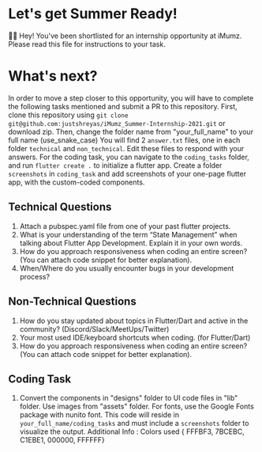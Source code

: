 # Let's get Summer Ready!
 👋🏽   Hey! You've been shortlisted for an internship opportunity at iMumz.
 Please read this file for instructions to your task.


# What's next?
In order to move a step closer to this opportunity, you will have to complete the following tasks mentioned and submit a PR to this repository.
First, clone this repository using `git clone git@github.com:justshreyas/iMumz_Summer-Internship-2021.git` or download zip.
Then, change the folder name from "your_full_name" to your full name (use_snake_case)
You will find 2 `answer.txt` files, one in each folder `technical` and `non_technical`. Edit these files to respond with your answers.
For the coding task, you can navigate to the `coding_tasks` folder, and run `flutter create .` to initialize a flutter app. Create a folder `screenshots` in `coding_task` and add screenshots of your one-page flutter app, with the custom-coded components.


## Technical Questions
1. Attach a pubspec.yaml file from one of your past flutter projects.
2. What is your understanding of the term “State Management” when talking about Flutter App Development. Explain it in your own words.
3. How do you approach responsiveness when coding an entire screen? (You can attach code snippet for better explanation).
4. When/Where do you usually encounter bugs in your development process?

## Non-Technical Questions
1. How do you stay updated about topics in Flutter/Dart and active in the community? (Discord/Slack/MeetUps/Twitter)
2. Your most used IDE/keyboard shortcuts when coding. (for Flutter/Dart)
3. How do you approach responsiveness when coding an entire screen? (You can attach code snippet for better explanation).

## Coding Task
1. Convert the components in "designs" folder to UI code files in "lib" folder. Use images from "assets" folder. For fonts, use the Google Fonts package with nunito font. This code will reside in `your_full_name/coding_tasks` and must include a `screenshots` folder to visualize the output.
Additional Info : Colors used { FFFBF3, 7BCEBC, C1EBE1, 000000, FFFFFF}
    
